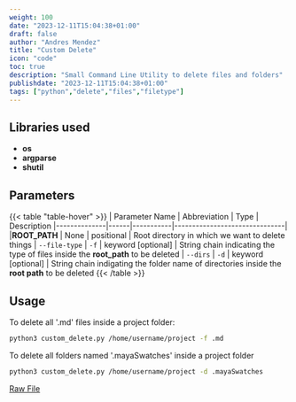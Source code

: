 ```yaml
---
weight: 100
date: "2023-12-11T15:04:38+01:00"
draft: false
author: "Andres Mendez"
title: "Custom Delete"
icon: "code"
toc: true
description: "Small Command Line Utility to delete files and folders"
publishdate: "2023-12-11T15:04:38+01:00"
tags: ["python","delete","files","filetype"]
---
```

## Libraries used
    
* **os**
* **argparse**
* **shutil**

## Parameters

{{< table "table-hover" >}}
| Parameter Name | Abbreviation | Type | Description
|--------------|------|-----------|-------------------------------|
|**ROOT_PATH** | None |  positional | Root directory in which we want to delete things
| `--file-type` | `-f` | keyword [optional] | String chain indicating the type of files inside the **root_path** to be deleted
| `--dirs` | `-d` | keyword [optional] | String chain indigating the folder name of directories inside the **root path** to be deleted
{{< /table >}}

## Usage

To delete all '.md' files inside a project folder:

```bash
python3 custom_delete.py /home/username/project -f .md
```

To delete all folders named '.mayaSwatches' inside a project folder

```bash
python3 custom_delete.py /home/username/project -d .mayaSwatches
```

[Raw File](https://raw.githubusercontent.com/Amenrio/docs/main/content/scripts/python/custom_delete.py) 